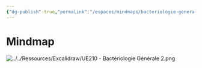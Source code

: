 ```yaml
---
{"dg-publish":true,"permalink":"/espaces/mindmaps/bacteriologie-generale-2/","tags":["mindmaps"],"noteIcon":"2"}
---
```



# Mindmap
![../../Ressources/Excalidraw/UE210 - Bactériologie Générale 2.png](/img/user/Ressources/Excalidraw/UE210%20-%20Bact%C3%A9riologie%20G%C3%A9n%C3%A9rale%202.png)
